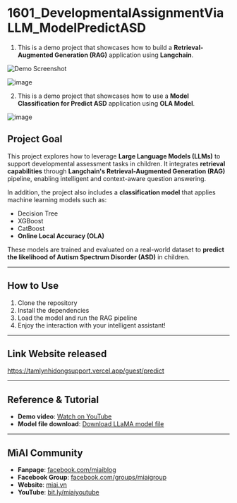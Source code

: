 # 1601_DevelopmentalAssignmentViaLLM_ModelPredictASD

1. This is a demo project that showcases how to build a **Retrieval-Augmented Generation (RAG)** application using **Langchain**. 

![Demo Screenshot](https://github.com/user-attachments/assets/b9577a6a-2044-45bb-bcde-818bf1e41587)

![image](https://github.com/user-attachments/assets/5837fb5c-7f80-41ad-819a-c5993f7513d1)

2. This is a demo project that showcases how to use a **Model Classification for Predict ASD** application using **OLA Model**. 

![image](https://github.com/user-attachments/assets/71d16c71-d1b7-487f-8636-2c10904aa0d1)


## Project Goal

This project explores how to leverage **Large Language Models (LLMs)** to support developmental assessment tasks in children. It integrates **retrieval capabilities** through **Langchain's Retrieval-Augmented Generation (RAG)** pipeline, enabling intelligent and context-aware question answering.

In addition, the project also includes a **classification model** that applies machine learning models such as:

- Decision Tree  
- XGBoost  
- CatBoost  
- **Online Local Accuracy (OLA)**

These models are trained and evaluated on a real-world dataset to **predict the likelihood of Autism Spectrum Disorder (ASD)** in children.

---

## How to Use

1. Clone the repository
2. Install the dependencies
3. Load the model and run the RAG pipeline
4. Enjoy the interaction with your intelligent assistant!

---

## Link Website released

https://tamlynhidongsupport.vercel.app/guest/predict

---

##  Reference & Tutorial

- **Demo video**: [Watch on YouTube](https://youtu.be/1ZidAtKpAz0)
- **Model file download**: [Download LLaMA model file](https://link-hub.net/720390/model-file-llama)

---

## MìAI Community

- **Fanpage**: [facebook.com/miaiblog](http://facebook.com/miaiblog)  
- **Facebook Group**: [facebook.com/groups/miaigroup](https://www.facebook.com/groups/miaigroup)  
- **Website**: [miai.vn](http://miai.vn)  
- **YouTube**: [bit.ly/miaiyoutube](http://bit.ly/miaiyoutube)

